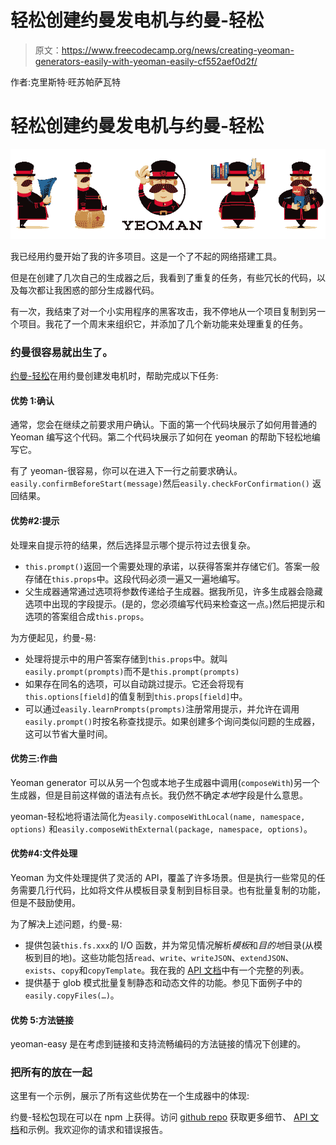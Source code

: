 # 轻松创建约曼发电机与约曼-轻松

> 原文：<https://www.freecodecamp.org/news/creating-yeoman-generators-easily-with-yeoman-easily-cf552aef0d2f/>

作者:克里斯特·旺苏帕萨瓦特

# 轻松创建约曼发电机与约曼-轻松

![1*80vnFUltjdnV38Owrjr95g](img/487bf0aff881145889dbe53f1b3ec764.png)

我已经用约曼开始了我的许多项目。这是一个了不起的网络搭建工具。

但是在创建了几次自己的生成器之后，我看到了重复的任务，有些冗长的代码，以及每次都让我困惑的部分生成器代码。

有一次，我结束了对一个小实用程序的黑客攻击，我不停地从一个项目复制到另一个项目。我花了一个周末来组织它，并添加了几个新功能来处理重复的任务。

### 约曼很容易就出生了。

[约曼-轻松](https://github.com/kristw/yeoman-easily)在用约曼创建发电机时，帮助完成以下任务:

#### 优势 1:确认

通常，您会在继续之前要求用户确认。下面的第一个代码块展示了如何用普通的 Yeoman 编写这个代码。第二个代码块展示了如何在 yeoman 的帮助下轻松地编写它。

有了 yeoman-很容易，你可以在进入下一行之前要求确认。`easily.confirmBeforeStart(message)`然后`easily.checkForConfirmation()` 返回结果。

#### **优势#2:提示**

处理来自提示符的结果，然后选择显示哪个提示符过去很复杂。

*   `this.prompt()`返回一个需要处理的承诺，以获得答案并存储它们。答案一般存储在`this.props`中。这段代码必须一遍又一遍地编写。
*   父生成器通常通过选项将参数传递给子生成器。据我所见，许多生成器会隐藏选项中出现的字段提示。(是的，您必须编写代码来检查这一点。)然后把提示和选项的答案组合成`this.props`。

为方便起见，约曼-易:

*   处理将提示中的用户答案存储到`this.props`中。就叫`easily.prompt(prompts)`而不是`this.prompt(prompts)`
*   如果存在同名的选项，可以自动跳过提示。它还会将现有`this.options[field]`的值复制到`this.props[field]`中。
*   可以通过`easily.learnPrompts(prompts)`注册常用提示，并允许在调用`easily.prompt()`时按名称查找提示。如果创建多个询问类似问题的生成器，这可以节省大量时间。

#### **优势三:作曲**

Yeoman generator 可以从另一个包或本地子生成器中调用(`composeWith`)另一个生成器，但是目前这样做的语法有点长。我仍然不确定*本地*字段是什么意思。

yeoman-轻松地将语法简化为`easily.composeWithLocal(name, namespace, options)` 和`easily.composeWithExternal(package, namespace, options)`。

#### **优势#4:文件处理**

Yeoman 为文件处理提供了灵活的 API，覆盖了许多场景。但是执行一些常见的任务需要几行代码，比如将文件从模板目录复制到目标目录。也有批量复制的功能，但是不鼓励使用。

为了解决上述问题，约曼-易:

*   提供包装`this.fs.xxx`的 I/O 函数，并为常见情况解析*模板*和*目的地*目录(从模板到目的地)。这些功能包括`read`、`write`、`writeJSON`、`extendJSON`、`exists`、`copy`和`copyTemplate`。我在我的 [API 文档](https://github.com/kristw/yeoman-easily/blob/master/docs/api.md)中有一个完整的列表。
*   提供基于 glob 模式批量复制静态和动态文件的功能。参见下面例子中的`easily.copyFiles(…)`。

#### 优势 5:方法链接

yeoman-easy 是在考虑到链接和支持流畅编码的方法链接的情况下创建的。

### 把所有的放在一起

这里有一个示例，展示了所有这些优势在一个生成器中的体现:

约曼-轻松包现在可以在 npm 上获得。访问 [github repo](https://github.com/kristw/yeoman-easily) 获取更多细节、 [API 文档](https://github.com/kristw/yeoman-easily/blob/master/docs/api.md)和示例。我欢迎你的请求和错误报告。